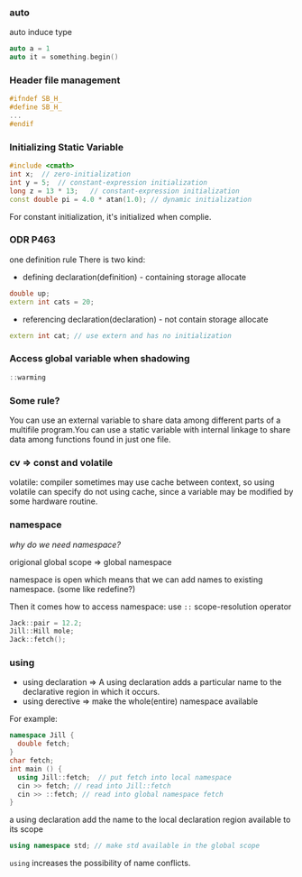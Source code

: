 ### auto
auto induce type
```c++
auto a = 1
auto it = something.begin()
```

### Header file management
```c++
#ifndef SB_H_
#define SB_H_
...
#endif
```

### Initializing Static Variable
```c++
#include <cmath> 
int x;  // zero-initialization
int y = 5;  // constant-expression initialization
long z = 13 * 13;   // constant-expression initialization
const double pi = 4.0 * atan(1.0); // dynamic initialization
```
For constant initialization, it's initialized when complie.

### ODR P463
one definition rule
There is two kind:
- defining declaration(definition) - containing storage allocate
```c++
double up;
extern int cats = 20;
```
- referencing declaration(declaration) - not contain storage allocate
```c++
extern int cat; // use extern and has no initialization
```

### Access global variable when shadowing
```c++
::warming
```
### Some rule?
You can use an external variable to share data among different parts of a multifile program.You can use a static variable with internal linkage to share data among functions found in just one file.

### cv => const and volatile
volatile: compiler sometimes may use cache between context, so using volatile can specify do not using cache, since a variable may be modified by some hardware routine.

### namespace
*why do we need namespace?*

origional global scope => global namespace

namespace is open which means that we can add names to existing namespace.
(some like redefine?)

Then it comes how to access namespace:
use `::` scope-resolution operator
```c++
Jack::pair = 12.2;
Jill::Hill mole;
Jack::fetch();
```


### using 
- using declaration => A using declaration adds a particular name to the declarative region in which it occurs.
- using derective => make the whole(entire) namespace available

For example:
```c++
namespace Jill {
  double fetch;
}
char fetch;
int main () {
  using Jill::fetch;  // put fetch into local namespace
  cin >> fetch; // read into Jill::fetch
  cin >> ::fetch; // read into global namespace fetch
}
```

a using declaration add the name to the local declaration region
available to its scope

```c++
using namespace std; // make std available in the global scope
```

`using` increases the possibility of name conflicts.